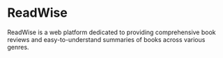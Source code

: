 # ReadWise
ReadWise is a web platform dedicated to providing comprehensive book reviews and easy-to-understand summaries of books across various genres.
